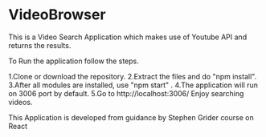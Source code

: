 # VideoBrowser

This is a Video Search Application which makes use of Youtube API and returns the results.

To Run the application follow the steps.

1.Clone or download the repository.
2.Extract the files and do "npm install".
3.After all modules are installed, use "npm start" .
4.The application will run on 3006 port by default.
5.Go to http://localhost:3006/  Enjoy searching videos.


This Application is developed from guidance by Stephen Grider course on React

